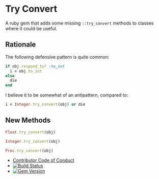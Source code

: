 Try Convert
===========

A ruby gem that adds some missing `::try_convert` methods to classes where it could be useful.

Rationale
---------

The following defensive pattern is quite common:

```ruby
if obj.respond_to? :to_int
  i = obj.to_int
else
  die
end
```

I believe it to be somewhat of an antipattern, compared to:

```ruby
i = Integer.try_convert(obj) or die
```


New Methods
-----------

```ruby
Float.try_convert(obj)

Integer.try_convert(obj)

Proc.try_convert(obj)
```

* [Contributor Code of Conduct](code_of_conduct.md)
* [![Build Status](https://secure.travis-ci.org/phluid61/try_convert.png)](http://travis-ci.org/phluid61/try_convert)
* [![Gem Version](https://badge.fury.io/rb/try_convert.png)](http://badge.fury.io/rb/try_convert)
